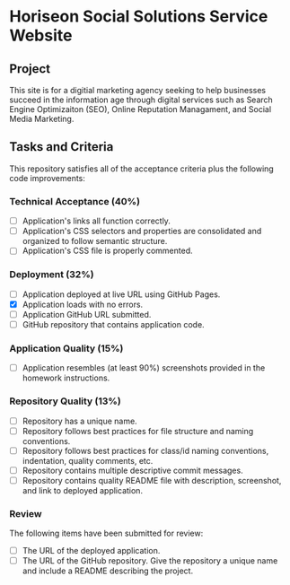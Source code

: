 # Horiseon Social Solutions Service Website

## Project

This site is for a digitial marketing agency seeking to help businesses succeed in the information age through digital services such as Search Engine Optimizaiton (SEO), Online Reputation Managament, and Social Media Marketing.


## Tasks and Criteria 
This repository satisfies all of the acceptance criteria plus the following code improvements:

### Technical Acceptance (40%)
-[ ] Application's links all function correctly.
-[ ] Application's CSS selectors and properties are consolidated and organized to follow semantic structure.
-[ ] Application's CSS file is properly commented. 

### Deployment (32%)
-[ ] Application deployed at live URL using GitHub Pages.
-[X] Application loads with no errors.
-[ ] Application GitHub URL submitted.
-[ ] GitHub repository that contains application code.

### Application Quality (15%)
-[ ] Application resembles (at least 90%) screenshots provided in the homework instructions.

### Repository Quality (13%)
-[ ] Repository has a unique name.
-[ ] Repository follows best practices for file structure and naming conventions.
-[ ] Repository follows best practices for class/id naming conventions, indentation, quality comments, etc.
-[ ] Repository contains multiple descriptive commit messages.
-[ ] Repository contains quality README file with description, screenshot, and link to deployed application.

### Review
The following items have been submitted for review:
-[ ] The URL of the deployed application.
-[ ] The URL of the GitHub repository. Give the repository a unique name and include a README describing the project.